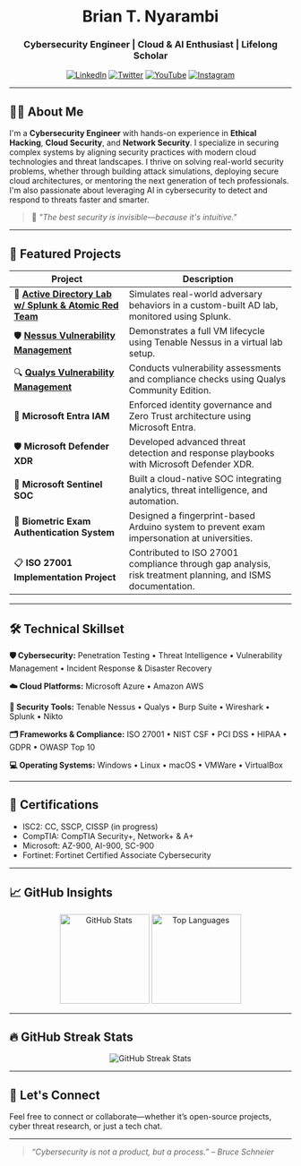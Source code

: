 # <div align="center">Brian T. Nyarambi</div>
### <div align="center">Cybersecurity Engineer | Cloud & AI Enthusiast | Lifelong Scholar</div>

<p align="center">
  <a href="https://linkedin.com/in/engbnyarambi"><img alt="LinkedIn" src="https://img.shields.io/badge/LinkedIn-0077B5?logo=linkedin&style=for-the-badge"></a>
  <a href="https://twitter.com/engbnyarambi"><img alt="Twitter" src="https://img.shields.io/badge/Twitter-1DA1F2?logo=twitter&style=for-the-badge"></a>
  <a href="https://www.youtube.com/engbnyarambi"><img alt="YouTube" src="https://img.shields.io/badge/YouTube-FF0000?logo=youtube&style=for-the-badge"></a>
  <a href="https://www.instagram.com/engbnyarambi"><img alt="Instagram" src="https://img.shields.io/badge/Instagram-E4405F?logo=instagram&style=for-the-badge"></a>
</p>

---

## 🧑‍💼 About Me

I'm a **Cybersecurity Engineer** with hands-on experience in **Ethical Hacking**, **Cloud Security**, and **Network Security**. I specialize in securing complex systems by aligning security practices with modern cloud technologies and threat landscapes. I thrive on solving real-world security problems, whether through building attack simulations, deploying secure cloud architectures, or mentoring the next generation of tech professionals. I'm also passionate about leveraging AI in cybersecurity to detect and respond to threats faster and smarter.

> 💬 _"The best security is invisible—because it's intuitive."_

---

## 📂 Featured Projects

| Project | Description |
|--------|-------------|
| 🚨 [**Active Directory Lab w/ Splunk & Atomic Red Team**](https://github.com/engbnyarambi/Advanced-Active-Directory-Lab-with-Splunk-and-Atomic-Red-Team) | Simulates real-world adversary behaviors in a custom-built AD lab, monitored using Splunk. |
| 🛡️ [**Nessus Vulnerability Management**](https://github.com/engbnyarambi/Nessus-Vulnerability-Management) | Demonstrates a full VM lifecycle using Tenable Nessus in a virtual lab setup. |
| 🔍 [**Qualys Vulnerability Management**](https://github.com/engbnyarambi/Qualys-Vulnerability-Management) | Conducts vulnerability assessments and compliance checks using Qualys Community Edition. |
| 🔐 **Microsoft Entra IAM** | Enforced identity governance and Zero Trust architecture using Microsoft Entra. |
| 🛡️ **Microsoft Defender XDR** | Developed advanced threat detection and response playbooks with Microsoft Defender XDR. |
| 🧭 **Microsoft Sentinel SOC** | Built a cloud-native SOC integrating analytics, threat intelligence, and automation. |
| 🧬 **Biometric Exam Authentication System** | Designed a fingerprint-based Arduino system to prevent exam impersonation at universities. |
| 📋 **ISO 27001 Implementation Project** | Contributed to ISO 27001 compliance through gap analysis, risk treatment planning, and ISMS documentation. |

---

## 🛠️ Technical Skillset

**🛡 Cybersecurity:**  Penetration Testing • Threat Intelligence • Vulnerability Management • Incident Response & Disaster Recovery 

**☁️ Cloud Platforms:**  Microsoft Azure • Amazon AWS 

**🔧 Security Tools:**  Tenable Nessus • Qualys • Burp Suite • Wireshark • Splunk • Nikto  

**🗂️ Frameworks & Compliance:**  ISO 27001 • NIST CSF • PCI DSS • HIPAA • GDPR • OWASP Top 10

**💻 Operating Systems:**  Windows • Linux • macOS • VMWare • VirtualBox  

---

## 📜 Certifications
 
- ISC2: CC, SSCP, CISSP (in progress) 
- CompTIA: CompTIA Security+, Network+ & A+   
- Microsoft: AZ-900, AI-900, SC-900  
- Fortinet: Fortinet Certified Associate Cybersecurity

---

## 📈 GitHub Insights

<p align="center">
  <img src="https://github-readme-stats.vercel.app/api?username=engbnyarambi&show_icons=true&theme=radical&hide_border=true&count_private=true&hide_title=true" alt="GitHub Stats" height="160" />
  <img src="https://github-readme-stats.vercel.app/api/top-langs/?username=engbnyarambi&layout=compact&theme=radical&hide_border=true" alt="Top Languages" height="160" />
</p>

---

## 🔥 GitHub Streak Stats

<p align="center">
  <img src="https://github-readme-streak-stats.herokuapp.com?user=engbnyarambi&theme=radical&hide_border=true" alt="GitHub Streak Stats" />
</p>

---

## 🤝 Let's Connect

Feel free to connect or collaborate—whether it’s open-source projects, cyber threat research, or just a tech chat.

---

> _“Cybersecurity is not a product, but a process.” – Bruce Schneier_
